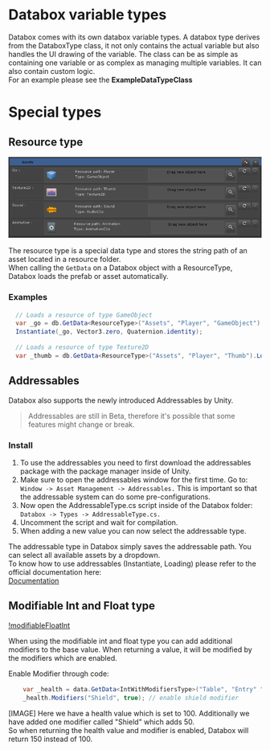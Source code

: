 # Databox variable types
Databox comes with its own databox variable types.
A databox type derives from the DataboxType class, it not only contains the actual variable but also handles the UI drawing of the variable.
The class can be as simple as containing one variable or as complex as managing multiple variables. It can also contain custom logic.  
For an example please see the **ExampleDataTypeClass**

# Special types
## Resource type
![ResourceType](img/resourcetype.png)  
  
The resource type is a special data type and stores the string path of an asset located in a resource folder.  
When calling the `GetData` on a Databox object with a ResourceType, Databox loads the prefab or asset automatically.

### Examples
```csharp
  // Loads a resource of type GameObject
  var _go = db.GetData<ResourceType>("Assets", "Player", "GameObject").Load() as GameObject;
  Instantiate(_go, Vector3.zero, Quaternion.identity);
```
  
```csharp
  // Loads a resource of type Texture2D
  var _thumb = db.GetData<ResourceType>("Assets", "Player", "Thumb").Load() as Texture2D;
```


## Addressables
Databox also supports the newly introduced Addressables by Unity.  
> Addressables are still in Beta, therefore it's possible that some features might change or break.

### Install

1. To use the addressables you need to first download the addressables package with the package manager inside of Unity.  
2. Make sure to open the addressables window for the first time. Go to: `Window -> Asset Management -> Addressables.` This is important so that the addressable system can do some pre-configurations.  
3. Now open the AddressableType.cs script inside of the Databox folder: `Databox -> Types -> AddressableType.cs.`  
4. Uncomment the script and wait for compilation.  
5. When adding a new value you can now select the addressable type.  

The addressable type in Databox simply saves the addressable path. You can select all available assets by a dropdown.  
To know how to use addressables (Instantiate, Loading) please refer to the official documentation here:  
[Documentation](https://docs.unity3d.com/Packages/com.unity.addressables@0.4/manual/index.html)  
  
## Modifiable Int and Float type
[!modifiableFloatInt](img/exampleModifiableTypes.png)  
  
When using the modifiable int and float type you can add additional modifiers to the base value. 
When returning a value, it will be modified by the modifiers which are enabled.
  
Enable Modifier through code:  
```csharp
    var _health = data.GetData<IntWithModifiersType>("Table", "Entry" "Health");
    _health.Modifiers("Shield", true); // enable shield modifier
```

[IMAGE]
Here we have a health value which is set to 100. Additionally we have added one modifier called "Shield" which adds 50.  
So when returning the health value and modifier is enabled, Databox will return 150 instead of 100.
